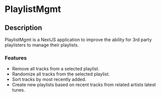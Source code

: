 # PlaylistMgmt

## Description
PlaylistMgmt is a NextJS application to improve the ability for 3rd party playlisters to manage their playlists.

### Features

* Remove all tracks from a selected playlist.
* Randomize all tracks from the selected playlist.
* Sort tracks by most recently added.
* Create new playlists based on recent tracks from related artists latest tunes.

